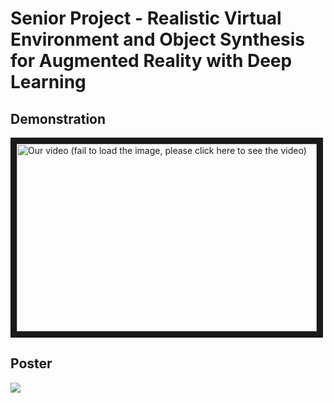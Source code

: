 # Senior Project - Realistic Virtual Environment and Object Synthesis for Augmented Reality with Deep Learning


## Demonstration
<a href="http://www.youtube.com/watch?feature=player_embedded&v=XQMJUQDiFEc
" target="_blank"><img src="http://img.youtube.com/vi/XQMJUQDiFEc/0.jpg" 
alt="Our video (fail to load the image, please click here to see the video)" width="480" height="300" border="10" /></a>

## Poster
![](https://i.imgur.com/sZav718.jpg)
